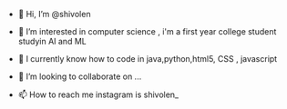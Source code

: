 - 👋 Hi, I’m @shivolen
- 👀 I’m interested in computer science  , i'm a first year college student studyin AI and ML
- 🌱 I currently know how to code in  java,python,html5, CSS , javascript 

- 💞️ I’m looking to collaborate on ...
- 📫 How to reach me instagram is shivolen_ 

<!---
shivolen/shivolen is a ✨ special ✨ repository because its `README.md` (this file) appears on your GitHub profile.
You can click the Preview link to take a look at your changes.
--->

